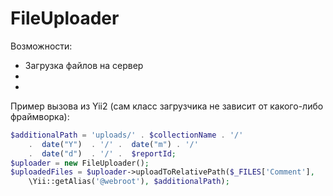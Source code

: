# FileUploader

Возможности:
* Загрузка файлов на сервер
*
* 


Пример вызова из Yii2 (сам класс загрузчика не зависит от какого-либо фраймворка):
```php
$additionalPath = 'uploads/' . $collectionName . '/'
	.  date("Y")  . '/' .  date("m") . '/' 
	.  date("d")  . '/' .  $reportId;
$uploader = new FileUploader();
$uploadedFiles = $uploader->uploadToRelativePath($_FILES['Comment'], 
	\Yii::getAlias('@webroot'), $additionalPath);

```
